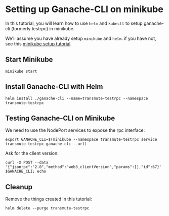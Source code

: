 # Setting up Ganache-CLI on minikube

In this tutorial, you will learn how to use `helm` and `kubectl` to setup ganache-cli (formerly testrpc) in minikube.

We'll assume you have already setup `minikube` and `helm`. if you have not, see this [minikube setup tutorial](../README.md).

## Start Minikube

```
minikube start
```

## Install Ganache-CLI with Helm

```
helm install ./ganache-cli --name=transmute-testrpc --namespace transmute-testrpc
```

## Testing Ganache-CLI on Minikube

We need to use the NodePort services to expose the rpc interface:

```
export GANACHE_CLI=$(minikube --namespace transmute-testrpc service transmute-testrpc-ganache-cli --url)
```

Ask for the client version:  

```
curl -X POST --data '{"jsonrpc":"2.0","method":"web3_clientVersion","params":[],"id":67}' $GANACHE_CLI; echo
```

## Cleanup

Remove the things created in this tutorial:

```
helm delete --purge transmute-testrpc
```




